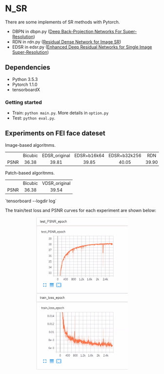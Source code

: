 # N_SR
 
There are some implements of SR methods with Pytorch.  <br>
* DBPN in dbpn.py ([Deep Back-Projection Networks For Super-Resolution](https://arxiv.org/abs/1904.05677))
* RDN in rdn.py ([Residual Dense Network for Image SR](https://arxiv.org/pdf/1802.08797v2.pdf))
* EDSR in edsr.py ([Enhanced Deep Residual Networks for Single Image Super-Resolution](https://arxiv.org/abs/1707.02921))

## Dependencies
* Python 3.5.3
* Pytorch 1.1.0
* tensorboardX

### Getting started
* Train: `python main.py`. More details in `option.py`</br>
* Test: `python eval.py`.

## Experiments on FEI face dateset
Image-based algoritnms.
<table>
	<tr>
		<td><center> </center></td>
		<td><center>Bicubic</center></td>
		<td><center>EDSR_original</center></td>
		<td><center>EDSR+b16k64</center></td>
		<td><center>EDSR+b32k256</center></td>
		<td><center>RDN</center></td>
		<td><center>DBPN</center></td>
		<td><center>RCAN</center></td>
	</tr>
	<tr>
		<td>
			<center>PSNR</center>
		</td>
		<td>
			<center>36.38</center>
		</td>
		<td>
			<center>39.81</center>
		</td>
		<td>
			<center>39.85</center>
		</td>
		<td>
			<center>40.05</center>
		</td>
		<td>
			<center>39.90</center>
		</td>
		<td>
			<center>40.14</center>
		</td>
		<td>
			<center>39.77</center>
		</td>
	</tr>
</table>
Patch-based algoritnms.
<table>
	<tr>
		<td><center> </center></td>
		<td><center>Bicubic</center></td>
		<td><center>VDSR_original</center></td>
	</tr>
	<tr>
		<td>
			<center>PSNR</center>
		</td>
		<td>
			<center>36.38</center>
		</td>
		<td>
			<center>39.54</center>
		</td>
	</tr>
</table>
`tensorboard --logdir log`</br>

The train/test loss and PSNR curves for each experiment are shown below:</br>
<p align="center"><img src="./log.png" align="center" width=300 height=500/></p>
